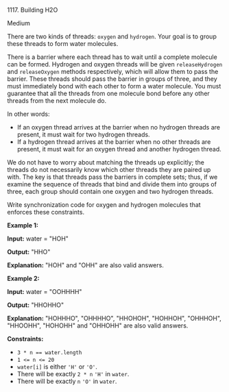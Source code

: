 1117\. Building H2O

Medium

There are two kinds of threads: `oxygen` and `hydrogen`. Your goal is to group these threads to form water molecules.

There is a barrier where each thread has to wait until a complete molecule can be formed. Hydrogen and oxygen threads will be given `releaseHydrogen` and `releaseOxygen` methods respectively, which will allow them to pass the barrier. These threads should pass the barrier in groups of three, and they must immediately bond with each other to form a water molecule. You must guarantee that all the threads from one molecule bond before any other threads from the next molecule do.

In other words:

*   If an oxygen thread arrives at the barrier when no hydrogen threads are present, it must wait for two hydrogen threads.
*   If a hydrogen thread arrives at the barrier when no other threads are present, it must wait for an oxygen thread and another hydrogen thread.

We do not have to worry about matching the threads up explicitly; the threads do not necessarily know which other threads they are paired up with. The key is that threads pass the barriers in complete sets; thus, if we examine the sequence of threads that bind and divide them into groups of three, each group should contain one oxygen and two hydrogen threads.

Write synchronization code for oxygen and hydrogen molecules that enforces these constraints.

**Example 1:**

**Input:** water = "HOH"

**Output:** "HHO"

**Explanation:** "HOH" and "OHH" are also valid answers. 

**Example 2:**

**Input:** water = "OOHHHH"

**Output:** "HHOHHO"

**Explanation:** "HOHHHO", "OHHHHO", "HHOHOH", "HOHHOH", "OHHHOH", "HHOOHH", "HOHOHH" and "OHHOHH" are also valid answers. 

**Constraints:**

*   `3 * n == water.length`
*   `1 <= n <= 20`
*   `water[i]` is either `'H'` or `'O'`.
*   There will be exactly `2 * n` `'H'` in `water`.
*   There will be exactly `n` `'O'` in `water`.